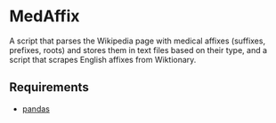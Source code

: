 MedAffix
========
A script that parses the Wikipedia page with medical affixes (suffixes, 
prefixes, roots) and stores them in text files based on their type, and 
a script that scrapes English affixes from Wiktionary.

## Requirements
* [pandas](http://pandas.pydata.org/)